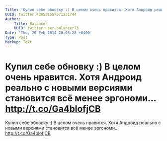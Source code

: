 ```yaml
---
Title: 'Купил себе обновку :) В целом очень нравится. Хотя Андроид реально с новыми версиями становится всё менее эргономи… http://t.co/Ga4blofjCB'
UUID: twitter.436531557571231744
Author:
    Title: Balancer
    UUID: twitter.user.balancer73
Date: 'Thu, 20 Feb 2014 20:03:28 +0400'
Type: Post
Markup: Text
---
```


# Купил себе обновку :) В целом очень нравится. Хотя Андроид реально с новыми версиями становится всё менее эргономи… http://t.co/Ga4blofjCB

Купил себе обновку :) В целом очень нравится. Хотя Андроид
реально с новыми версиями становится всё менее эргономи…
http://t.co/Ga4blofjCB